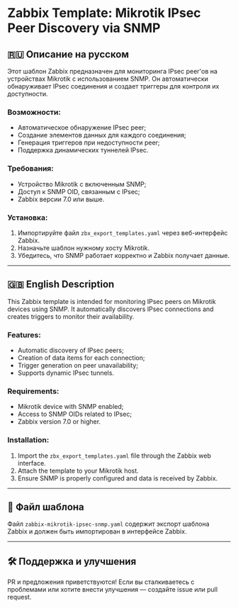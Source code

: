 # Zabbix Template: Mikrotik IPsec Peer Discovery via SNMP

## 🇷🇺 Описание на русском

Этот шаблон Zabbix предназначен для мониторинга IPsec peer'ов на устройствах Mikrotik с использованием SNMP. Он автоматически обнаруживает IPsec соединения и создает триггеры для контроля их доступности.

### Возможности:
- Автоматическое обнаружение IPsec peer;
- Создание элементов данных для каждого соединения;
- Генерация триггеров при недоступности peer;
- Поддержка динамических туннелей IPsec.

### Требования:
- Устройство Mikrotik с включенным SNMP;
- Доступ к SNMP OID, связанным с IPsec;
- Zabbix версии 7.0 или выше.

### Установка:
1. Импортируйте файл `zbx_export_templates.yaml` через веб-интерфейс Zabbix.
2. Назначьте шаблон нужному хосту Mikrotik.
3. Убедитесь, что SNMP работает корректно и Zabbix получает данные.

---

## 🇬🇧 English Description

This Zabbix template is intended for monitoring IPsec peers on Mikrotik devices using SNMP. It automatically discovers IPsec connections and creates triggers to monitor their availability.

### Features:
- Automatic discovery of IPsec peers;
- Creation of data items for each connection;
- Trigger generation on peer unavailability;
- Supports dynamic IPsec tunnels.

### Requirements:
- Mikrotik device with SNMP enabled;
- Access to SNMP OIDs related to IPsec;
- Zabbix version 7.0 or higher.

### Installation:
1. Import the `zbx_export_templates.yaml` file through the Zabbix web interface.
2. Attach the template to your Mikrotik host.
3. Ensure SNMP is properly configured and data is received by Zabbix.

---

## 📁 Файл шаблона

Файл `zabbix-mikrotik-ipsec-snmp.yaml` содержит экспорт шаблона Zabbix и должен быть импортирован в интерфейсе Zabbix.

---

## 🛠 Поддержка и улучшения

PR и предложения приветствуются! Если вы сталкиваетесь с проблемами или хотите внести улучшения — создайте issue или pull request.
